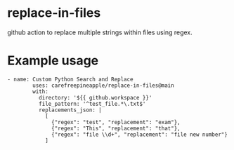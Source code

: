 # replace-in-files
github action to replace multiple strings within files using regex.

# Example usage
```
- name: Custom Python Search and Replace
        uses: carefreepineapple/replace-in-files@main
        with:
          directory: '${{ github.workspace }}'
          file_pattern: '^test_file.*\.txt$'
          replacements_json: |
            [
              {"regex": "test", "replacement": "exam"},
              {"regex": "This", "replacement": "that"},
              {"regex": "file \\d+", "replacement": "file new number"}
            ]
```
